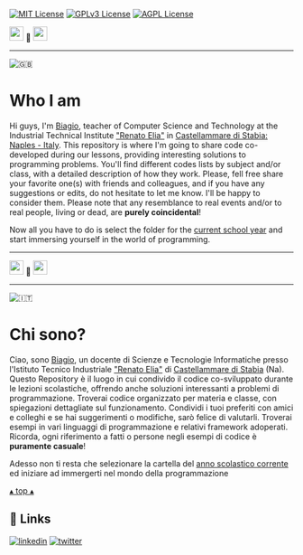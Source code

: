 [![MIT License](https://img.shields.io/badge/License-MIT-green.svg)](https://choosealicense.com/licenses/mit/)
[![GPLv3 License](https://img.shields.io/badge/License-GPL%20v3-yellow.svg)](https://opensource.org/licenses/)
[![AGPL License](https://img.shields.io/badge/license-AGPL-blue.svg)](http://www.gnu.org/licenses/agpl-3.0)

<a name="TOP"></a>

<a href="#IT"><img style="height:25px" src="https://em-content.zobj.net/thumbs/60/whatsapp/352/flag-italy_1f1ee-1f1f9.png" /></a>
🤍
<a href="#EN"><img style="height:25px" src="https://em-content.zobj.net/thumbs/60/whatsapp/352/flag-united-kingdom_1f1ec-1f1e7.png" /></a>

<hr />


![🇬🇧](https://em-content.zobj.net/thumbs/60/whatsapp/352/flag-united-kingdom_1f1ec-1f1e7.png) <a name="EN"></A>

# Who I am
Hi guys, I'm [Biagio](mailto:birg81@gmail.com), teacher of Computer Science and Technology at the Industrial Technical Institute ["Renato Elia"](https://www.itirenatoelia.edu.it) in [Castellammare di Stabia: Naples - Italy](https://www.google.com/search?tbm=lcl&sxsrf=AB5stBgO37s5eLYepH0-yz1--_2RATqXyQ:1688454111955&q=I.T.I.+Renato+Elia&rflfq=1&num=20&stick=H4sIAAAAAAAAABWRTUpEQQyEmYXiep6rt5oTDPmtJAdw4Va8wDA8UBCFwRN5As_lKaxHQ5PuDvVVpR_u12OJWnh3ZXDBNdelcpQ1ElMGaW-sj-rokAhLR0BF231dQlGdbY5JHytEsjVLeXBpEzeB8JG3Jg30wGFiqpnZO8tVu-BhVB-xtnWhWqhGCSxjDGG6LrRXmvTS6VTPKfIJshGaHaXwdKeSFCrwsqZHaEMr9gA6Xu0lnZRsJ418xhGkV0nomLLcrSK02yYHZlqubcHWpushPzpoAFW2qyr7OjSkohkVhnUhXZShXLwnOeHaDbRwHmE7hu4MnNO6TBqTlvEDXLiJMGs5aoBgEKo6P0h-D4e_w_Hl_brdrm_b6fp1u20fl-_t5-74fH49P59PL9vn5fvr9PTxfvkHJSYLftoBAAA&ved=2ahUKEwjX1r_cvfT_AhWCgv0HHTjCDpIQjHJ6BQiZARAF&rldimm=701243887545456315#). This repository is where I'm going to share code co-developed during our lessons, providing interesting solutions to programming problems. You'll find different codes lists by subject and/or class, with a detailed description of how they work. Please, fell free share your favorite one(s) with friends and colleagues, and if you have any suggestions or edits, do not hesitate to let me know. I'll be happy to consider them. Please note that any resemblance to real events and/or to real people, living or dead, are **purely coincidental**!

Now all you have to do is select the folder for the [current school year](./AS-2023-2024) and start immersing yourself in the world of programming.

<hr/>

<a href="#IT"><img style="height:25px" src="https://em-content.zobj.net/thumbs/60/whatsapp/352/flag-italy_1f1ee-1f1f9.png" /></a>
🤍
<a href="#EN"><img style="height:25px" src="https://em-content.zobj.net/thumbs/60/whatsapp/352/flag-united-kingdom_1f1ec-1f1e7.png" /></a>

<hr />


![🇮🇹](https://em-content.zobj.net/thumbs/60/whatsapp/352/flag-italy_1f1ee-1f1f9.png) <a name="IT"></A>

# Chi sono?
Ciao, sono [Biagio](mailto:birg81@gmail.com), un docente di Scienze e Tecnologie Informatiche presso l'Istituto Tecnico Industriale ["Renato Elia"](https://www.itirenatoelia.edu.it) di [Castellammare di Stabia](https://www.google.com/search?tbm=lcl&sxsrf=AB5stBgO37s5eLYepH0-yz1--_2RATqXyQ:1688454111955&q=I.T.I.+Renato+Elia&rflfq=1&num=20&stick=H4sIAAAAAAAAABWRTUpEQQyEmYXiep6rt5oTDPmtJAdw4Va8wDA8UBCFwRN5As_lKaxHQ5PuDvVVpR_u12OJWnh3ZXDBNdelcpQ1ElMGaW-sj-rokAhLR0BF231dQlGdbY5JHytEsjVLeXBpEzeB8JG3Jg30wGFiqpnZO8tVu-BhVB-xtnWhWqhGCSxjDGG6LrRXmvTS6VTPKfIJshGaHaXwdKeSFCrwsqZHaEMr9gA6Xu0lnZRsJ418xhGkV0nomLLcrSK02yYHZlqubcHWpushPzpoAFW2qyr7OjSkohkVhnUhXZShXLwnOeHaDbRwHmE7hu4MnNO6TBqTlvEDXLiJMGs5aoBgEKo6P0h-D4e_w_Hl_brdrm_b6fp1u20fl-_t5-74fH49P59PL9vn5fvr9PTxfvkHJSYLftoBAAA&ved=2ahUKEwjX1r_cvfT_AhWCgv0HHTjCDpIQjHJ6BQiZARAF&rldimm=701243887545456315#) (Na).
Questo Repository è il luogo in cui condivido il codice co-sviluppato durante le lezioni scolastiche, offrendo anche soluzioni interessanti a problemi di programmazione. Troverai codice organizzato per materia e classe, con spiegazioni dettagliate sul funzionamento.
Condividi i tuoi preferiti con amici e colleghi e se hai suggerimenti o modifiche, sarò felice di valutarli.
Troverai esempi in vari linguaggi di programmazione e relativi framework adoperati.
Ricorda, ogni riferimento a fatti o persone negli esempi di codice è **puramente casuale**!

Adesso non ti resta che selezionare la cartella del [anno scolastico corrente](./AS-2023-2024) ed iniziare ad immergerti nel mondo della programmazione

<a href="#TOP">&utrif; top &utrif;</a>

## 🔗 Links
[![linkedin](https://img.shields.io/badge/linkedin-0A66C2?style=for-the-badge&logo=linkedin&logoColor=white)](https://www.linkedin.com/in/biagio-rosario-greco-77145774/)
[![twitter](https://img.shields.io/badge/twitter-1DA1F2?style=for-the-badge&logo=twitter&logoColor=white)](https://twitter.com/birg_81)
